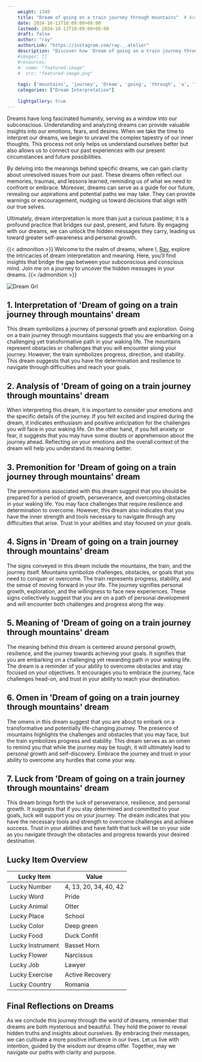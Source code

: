 ```yaml
---
    weight: 1348
    title: "Dream of going on a train journey through mountains"  # Assuming 'title' column exists
    date: 2024-10-13T10:09:00+08:00
    lastmod: 2024-10-13T10:09:00+08:00
    draft: false
    author: "ray"
    authorLink: "https://instagram.com/ray._.atelier"
    description: "Discover how 'Dream of going on a train journey through mountains' can interpret your future and uncover its significant meanings in your life."
    #images: []
    #resources:
    #- name: "featured-image"
    #  src: "featured-image.png"
    
    tags: ['mountains', 'journey', 'Dream', 'going', 'through', 'a', 'train', 'on', 'of']
    categories: ["Dream Interpretation"]
    
    lightgallery: true
---
```

    
Dreams have long fascinated humanity, serving as a window into our subconscious. Understanding and analyzing dreams can provide valuable insights into our emotions, fears, and desires. When we take the time to interpret our dreams, we begin to unravel the complex tapestry of our inner thoughts. This process not only helps us understand ourselves better but also allows us to connect our past experiences with our present circumstances and future possibilities.

By delving into the meanings behind specific dreams, we can gain clarity about unresolved issues from our past. These dreams often reflect our memories, traumas, and lessons learned, reminding us of what we need to confront or embrace. Moreover, dreams can serve as a guide for our future, revealing our aspirations and potential paths we may take. They can provide warnings or encouragement, nudging us toward decisions that align with our true selves.

Ultimately, dream interpretation is more than just a curious pastime; it is a profound practice that bridges our past, present, and future. By engaging with our dreams, we can unlock the hidden messages they carry, leading us toward greater self-awareness and personal growth.

{{< admonition >}}
Welcome to the realm of dreams, where I, [Ray](https://instagram.com/ray._.atelier), explore the intricacies of dream interpretation and meaning. Here, you’ll find insights that bridge the gap between your subconscious and conscious mind. Join me on a journey to uncover the hidden messages in your dreams.
{{< /admonition >}}

![Dream Grl](https://cdn.pixabay.com/photo/2017/11/02/03/35/gothic-2910057_1280.jpg "Dream Grl")

## 1. Interpretation of 'Dream of going on a train journey through mountains' dream
 This dream symbolizes a journey of personal growth and exploration. Going on a train journey through mountains suggests that you are embarking on a challenging yet transformative path in your waking life. The mountains represent obstacles or challenges that you will encounter along your journey. However, the train symbolizes progress, direction, and stability. This dream suggests that you have the determination and resilience to navigate through difficulties and reach your goals.

## 2. Analysis of 'Dream of going on a train journey through mountains' dream
 When interpreting this dream, it is important to consider your emotions and the specific details of the journey. If you felt excited and inspired during the dream, it indicates enthusiasm and positive anticipation for the challenges you will face in your waking life. On the other hand, if you felt anxiety or fear, it suggests that you may have some doubts or apprehension about the journey ahead. Reflecting on your emotions and the overall context of the dream will help you understand its meaning better.

## 3. Premonition for 'Dream of going on a train journey through mountains' dream
 The premonitions associated with this dream suggest that you should be prepared for a period of growth, perseverance, and overcoming obstacles in your waking life. You may face challenges that require resilience and determination to overcome. However, this dream also indicates that you have the inner strength and tools necessary to navigate through any difficulties that arise. Trust in your abilities and stay focused on your goals.

## 4. Signs in 'Dream of going on a train journey through mountains' dream
 The signs conveyed in this dream include the mountains, the train, and the journey itself. Mountains symbolize challenges, obstacles, or goals that you need to conquer or overcome. The train represents progress, stability, and the sense of moving forward in your life. The journey signifies personal growth, exploration, and the willingness to face new experiences. These signs collectively suggest that you are on a path of personal development and will encounter both challenges and progress along the way.

## 5. Meaning of 'Dream of going on a train journey through mountains' dream
 The meaning behind this dream is centered around personal growth, resilience, and the journey towards achieving your goals. It signifies that you are embarking on a challenging yet rewarding path in your waking life. The dream is a reminder of your ability to overcome obstacles and stay focused on your objectives. It encourages you to embrace the journey, face challenges head-on, and trust in your ability to reach your destination.

## 6. Omen in 'Dream of going on a train journey through mountains' dream
 The omens in this dream suggest that you are about to embark on a transformative and potentially life-changing journey. The presence of mountains highlights the challenges and obstacles that you may face, but the train symbolizes progress and stability. This dream serves as an omen to remind you that while the journey may be tough, it will ultimately lead to personal growth and self-discovery. Embrace the journey and trust in your ability to overcome any hurdles that come your way.

## 7. Luck from 'Dream of going on a train journey through mountains' dream
 This dream brings forth the luck of perseverance, resilience, and personal growth. It suggests that if you stay determined and committed to your goals, luck will support you on your journey. The dream indicates that you have the necessary tools and strength to overcome challenges and achieve success. Trust in your abilities and have faith that luck will be on your side as you navigate through the obstacles and progress towards your desired destination.

## Lucky Item Overview
| Lucky Item          | Value              |
|---------------|--------------------|
| Lucky Number        | 4, 13, 20, 34, 40, 42  |
| Lucky Word          | Pride |
| Lucky Animal        | Otter |
| Lucky Place         | School     |
| Lucky Color         | Deep green     |
| Lucky Food          | Duck Confit      |
| Lucky Instrument    | Basset Horn |
| Lucky Flower        | Narcissus    |
| Lucky Job           | Lawyer       |
| Lucky Exercise      | Active Recovery  |
| Lucky Country       | Romania    |


##  Final Reflections on Dreams

As we conclude this journey through the world of dreams, remember that dreams are both mysterious and beautiful. They hold the power to reveal hidden truths and insights about ourselves. By embracing their messages, we can cultivate a more positive influence in our lives. Let us live with intention, guided by the wisdom our dreams offer. Together, may we navigate our paths with clarity and purpose.
